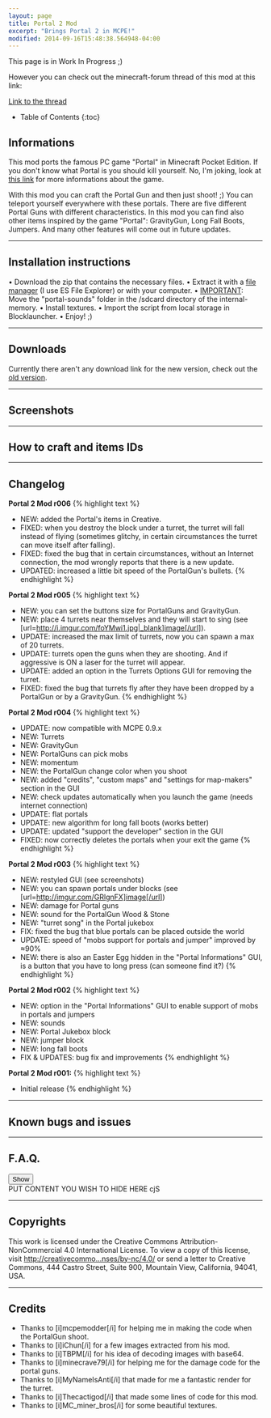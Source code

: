 ```yaml
---
layout: page
title: Portal 2 Mod
excerpt: "Brings Portal 2 in MCPE!"
modified: 2014-09-16T15:48:38.564948-04:00
---
```


This page is in Work In Progress ;)

However you can check out the minecraft-forum thread of this mod at this link:

<div markdown="0"><a href="http://bit.ly/1ysWtIO" class="btn">Link to the thread</a></div>



* Table of Contents
{:toc}

## Informations

This mod ports the famous PC game "Portal" in Minecraft Pocket Edition. If you don't know what Portal is you should kill yourself. No, I'm joking, look at [this link](http://lmgtfy.com/?q=portal) for more informations about the game.

With this mod you can craft the Portal Gun and then just shoot! ;)
You can teleport yourself everywhere with these portals.
There are five different Portal Guns with different characteristics.
In this mod you can find also other items inspired by the game "Portal": GravityGun, Long Fall Boots, Jumpers. And many other features will come out in future updates.

---

## Installation instructions

• Download the zip that contains the necessary files.
• Extract it with a [file manager](http://lmgtfy.com/?q=file+manager+android) (I use ES File Explorer) or with your computer. 
• <u>IMPORTANT</u>: Move the "portal-sounds" folder in the /sdcard directory of the internal-memory. 
• Install textures.
• Import the script from local storage in Blocklauncher.
• Enjoy! ;)

---

## Downloads

Currently there aren't any download link for the new version, check out the [old version](http://www.minecraftforum.net/forums/minecraft-pocket-edition/mcpe-mods-tools/2097326-mod-beta-portal-2-mod-portal-gun-alpha-r006-by).

---

## Screenshots

---

## How to craft and items IDs

---

## Changelog

**Portal 2 Mod r006**
{% highlight text %}
- NEW: added the Portal's items in Creative. 
- FIXED: when you destroy the block under a turret, the turret will fall instead of flying (sometimes glitchy, in certain circumstances the turret can move itself after falling).
- FIXED: fixed the bug that in certain circumstances, without an Internet connection, the mod wrongly reports that there is a new update.
- UPDATED: increased a little bit speed of the PortalGun's bullets.
{% endhighlight %}

**Portal 2 Mod r005**
{% highlight text %}
- NEW: you can set the buttons size for PortalGuns and GravityGun. 
- NEW: place 4 turrets near themselves and they will start to sing (see [url=http://i.imgur.com/foYMwi1.jpg|_blank]image[/url]). 
- UPDATE: increased the max limit of turrets, now you can spawn a max of 20 turrets.
- UPDATE: turrets open the guns when they are shooting. And if aggressive is ON a laser for the turret will appear.
- UPDATE: added an option in the Turrets Options GUI for removing the turret.
- FIXED: fixed the bug that turrets fly after they have been dropped by a PortalGun or by a GravityGun.
{% endhighlight %}

**Portal 2 Mod r004**
{% highlight text %}
- UPDATE: now compatible with MCPE 0.9.x
- NEW: Turrets
- NEW: GravityGun
- NEW: PortalGuns can pick mobs
- NEW: momentum
- NEW: the PortalGun change color when you shoot
- NEW: added "credits", "custom maps" and "settings for map-makers" section in the GUI
- NEW: check updates automatically when you launch the game (needs internet connection)
- UPDATE: flat portals
- UPDATE: new algorithm for long fall boots (works better)
- UPDATE: updated "support the developer" section in the GUI
- FIXED: now correctly deletes the portals when your exit the game
{% endhighlight %}

**Portal 2 Mod r003**
{% highlight text %}
- NEW: restyled GUI (see screenshots)
- NEW: you can spawn portals under blocks (see [url=http://imgur.com/GRlgnFX]image[/url])
- NEW: damage for Portal guns
- NEW: sound for the PortalGun Wood & Stone
- NEW: "turret song" in the Portal jukebox
- FIX: fixed the bug that blue portals can be placed outside the world
- UPDATE: speed of "mobs support for portals and jumper" improved by ≈90%
- NEW: there is also an Easter Egg hidden in the "Portal Informations" GUI, is a button that you have to long press (can someone find it?)
{% endhighlight %}

**Portal 2 Mod r002**
{% highlight text %}
- NEW: option in the "Portal Informations" GUI to enable support of mobs in portals and jumpers
- NEW: sounds
- NEW: Portal Jukebox block
- NEW: jumper block
- NEW: long fall boots
- FIX & UPDATES: bug fix and improvements
{% endhighlight %}

**Portal 2 Mod r001:**
{% highlight text %}
- Initial release
{% endhighlight %}

---

## Known bugs and issues

---

## F.A.Q.

<input class="spoilerbutton" type="button" value="Show" onclick="this.value=this.value=='Show'?'Hide':'Show';">
<div class="spoiler"><div>
PUT CONTENT YOU WISH TO HIDE HERE
cjS<VAJWBHRW
VEABREABSR
</div></div>

---

## Copyrights

This work is licensed under the Creative Commons Attribution- NonCommercial 4.0 International License. To view a copy of this license, visit [http://creativecommo...nses/by-nc/4.0/](http://creativecommons.org/licenses/by-nc/4.0/) or send a letter to Creative Commons, 444 Castro Street, Suite 900, Mountain View, California, 94041, USA.

---

## Credits

* Thanks to [i]mcpemodder[/i] for helping me in making the code when the PortalGun shoot.
* Thanks to [i]iChun[/i] for a few images extracted from his mod.
* Thanks to [i]TBPM[/i] for his idea of decoding images with base64.
* Thanks to [i]minecrave79[/i] for helping me for the damage code for the portal guns.
* Thanks to [i]MyNameIsAnti[/i] that made for me a fantastic render for the turret.
* Thanks to [i]Thecactigod[/i] that made some lines of code for this mod. 
* Thanks to [i]MC_miner_bros[/i] for some beautiful textures.

